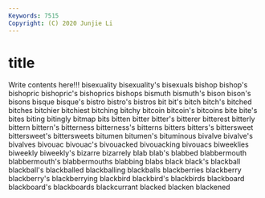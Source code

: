 ```yaml
---
Keywords: 7515
Copyright: (C) 2020 Junjie Li
---
```


# title

Write contents here!!!
bisexuality 
bisexuality's 
bisexuals 
bishop 
bishop's 
bishopric 
bishopric's 
bishoprics
bishops 
bismuth 
bismuth's 
bison 
bison's 
bisons 
bisque 
bisque's 
bistro 
bistro's
bistros 
bit 
bit's 
bitch 
bitch's 
bitched 
bitches 
bitchier 
bitchiest 
bitching
bitchy 
bitcoin 
bitcoin's 
bitcoins 
bite 
bite's 
bites 
biting 
bitingly 
bitmap
bits 
bitten 
bitter 
bitter's 
bitterer 
bitterest 
bitterly 
bittern 
bittern's 
bitterness
bitterness's 
bitterns 
bitters 
bitters's 
bittersweet 
bittersweet's 
bittersweets 
bitumen 
bitumen's 
bituminous
bivalve 
bivalve's 
bivalves 
bivouac 
bivouac's 
bivouacked 
bivouacking 
bivouacs 
biweeklies 
biweekly
biweekly's 
bizarre 
bizarrely 
blab 
blab's 
blabbed 
blabbermouth 
blabbermouth's 
blabbermouths 
blabbing
blabs 
black 
black's 
blackball 
blackball's 
blackballed 
blackballing 
blackballs 
blackberries 
blackberry
blackberry's 
blackberrying 
blackbird 
blackbird's 
blackbirds 
blackboard 
blackboard's 
blackboards 
blackcurrant 
blacked
blacken 
blackened 
